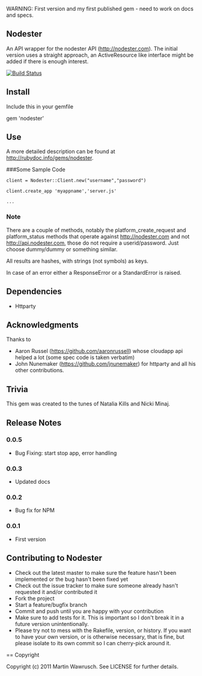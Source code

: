 
WARNING: First version and my first published gem - need to work on docs and specs.

## Nodester

An API wrapper for the nodester API (<http://nodester.com>). The initial version uses a straight approach, an ActiveResource like interface might be added if there is enough interest.

[![Build Status](http://travis-ci.org/scottyapp/nodester.png)](http://travis-ci.org/scottyapp/nodester)

## Install

Include this in your gemfile

gem 'nodester'

## Use
A more detailed description can be found at <http://rubydoc.info/gems/nodester>.

###Some Sample Code

    client = Nodester::Client.new("username","password")

    client.create_app 'myappname','server.js'

    ...

### Note
There are a couple of methods, notably the platform_create_request and platform_status methods that
operate against <http://nodester.com> and not <http://api.nodester.com>, those do not require a userid/password. Just choose dummy/dummy or something similar.

All results are hashes, with strings (not symbols) as keys. 

In case of an error either a ResponseError or a StandardError is raised.

## Dependencies

* Httparty 

## Acknowledgments

Thanks to 

* Aaron Russel (<https://github.com/aaronrussell>) whose cloudapp api helped a lot (some spec code is taken verbatim) 
* John Nunemaker (<https://github.com/jnunemaker>) for httparty and all his other contributions.

## Trivia

This gem was created to the tunes of Natalia Kills and Nicki Minaj.

## Release Notes

### 0.0.5
* Bug Fixing: start stop app, error handling

### 0.0.3
* Updated docs

### 0.0.2
* Bug fix for NPM

### 0.0.1
* First version

## Contributing to Nodester
 
* Check out the latest master to make sure the feature hasn't been implemented or the bug hasn't been fixed yet
* Check out the issue tracker to make sure someone already hasn't requested it and/or contributed it
* Fork the project
* Start a feature/bugfix branch
* Commit and push until you are happy with your contribution
* Make sure to add tests for it. This is important so I don't break it in a future version unintentionally.
* Please try not to mess with the Rakefile, version, or history. If you want to have your own version, or is otherwise necessary, that is fine, but please isolate to its own commit so I can cherry-pick around it.

== Copyright

Copyright (c) 2011 Martin Wawrusch. See LICENSE for
further details.

